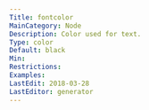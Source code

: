 ```yaml
---
Title: fontcolor
MainCategory: Node
Description: Color used for text.
Type: color
Default: black
Min: 
Restrictions: 
Examples: 
LastEdit: 2018-03-28
LastEditor: generator
---
```



